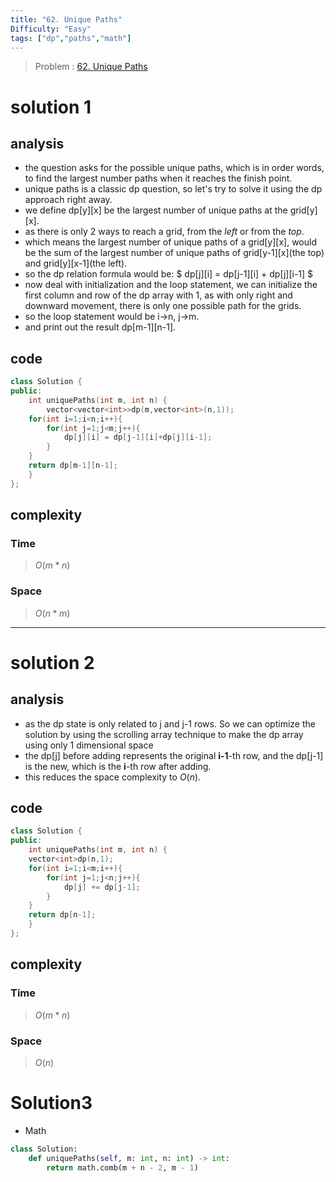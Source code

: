 ```yaml
---
title: "62. Unique Paths"
Difficulty: "Easy"
tags: ["dp","paths","math"]
---
```

> Problem : [62. Unique Paths](https://leetcode.com/problems/unique-paths/)
# solution 1
## analysis 
- the question asks for the possible unique paths, which is in order words, to find the largest number paths when it reaches the finish point. 
- unique paths is a classic dp question, so let's try to solve it using the dp approach right away.
- we define dp[y][x] be the largest number of unique paths at the grid[y][x]. 
- as there is only 2 ways to reach a grid, from the *left* or from the *top*. 
- which means the largest number of unique paths of a grid[y][x], would be the sum of the largest number of unique paths of grid[y-1][x](the top) and grid[y][x-1](the left).
- so the dp relation formula would be:
$ dp[j][i] = dp[j-1][i] + dp[j][i-1] $
- now deal with initialization and the loop statement, we can initialize the first column and row of the dp array with 1, as with only right and downward movement, there is only one possible path for the grids.
- so the loop statement would be i->n, j->m.
- and print out the result dp[m-1][n-1].

## code 
```cpp
class Solution {
public:
    int uniquePaths(int m, int n) {
        vector<vector<int>>dp(m,vector<int>(n,1));
    for(int i=1;i<n;i++){
        for(int j=1;j<m;j++){
            dp[j][i] = dp[j-1][i]+dp[j][i-1];
        }
    }
    return dp[m-1][n-1];
    }
};
```

## complexity
### Time
>$O(m*n)$
### Space
>$O(n*m)$

 *** 
# solution 2
## analysis
- as the dp state is only related to j and j-1 rows. So we can optimize the solution by using the scrolling array technique to make the dp array using only 1 dimensional space
- the dp[j] before adding represents the original **i-1**-th row, and the dp[j-1] is the new, which is the **i**-th row after adding.
- this reduces the space complexity to $O(n)$.

## code
```cpp
class Solution {
public:
    int uniquePaths(int m, int n) {
    vector<int>dp(n,1);
    for(int i=1;i<m;i++){
        for(int j=1;j<n;j++){
            dp[j] += dp[j-1];
        }
    }
    return dp[n-1];
    }
};
```
## complexity
### Time
>$O(m*n)$
### Space
>$O(n)$

# Solution3
- Math

```py
class Solution:
    def uniquePaths(self, m: int, n: int) -> int:
        return math.comb(m + n - 2, m - 1)
```